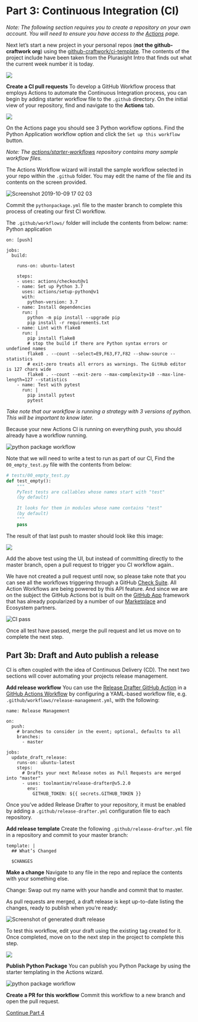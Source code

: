 
# Part 3: Continuous Integration (CI) 

_Note: The following section requires you to create a repository on your own account. You will need to ensure you have access to the [Actions](https://github.com/features/actions) page._

Next let’s start a new project in your personal repos (**not the github-craftwork org**) using the [github-craftwork/ci-template](https://github.com/github-craftwork/ci-template/generate). The contents of the project include have been taken from the Plurasight Intro that finds out what the current week number it is today. 

![](https://user-images.githubusercontent.com/5713670/67403798-fb875180-f5a1-11e9-8989-2650dcbb20fd.png)


**Create a CI pull requests**
To develop a GitHub Workflow process that employs Actions to automate the Continuous 
Integration process, you can begin by adding starter workflow file to the `.github` directory. On the initial view of your repository, find and navigate to the **Actions** tab.


![](https://user-images.githubusercontent.com/5713670/67405421-41ddb000-f5a4-11e9-8cb4-94f22aed4296.png)


On the Actions page you should see 3 Python workflow options. Find the Python Application workflow option and click the `Set up this workflow` button.

_Note: The [actions/starter-workflows](https://github.com/actions/starter-workflows) repository contains many sample workflow files._

The Actions Workflow wizard will install the sample workflow selected in your repo within the `.github` folder. You may edit the name of the file and its contents on the screen provided.

![Screenshot 2019-10-09 17 02 03](https://user-images.githubusercontent.com/5713670/67406658-e01e4580-f5a5-11e9-8d8c-6749ae6f9720.png)

Commit the `pythonpackage.yml` file to the master branch to complete this process of creating our first CI workflow. 

The `.github/workflows/` folder will include the contents from below:
name: Python application

```
on: [push]

jobs:
  build:

    runs-on: ubuntu-latest

    steps:
    - uses: actions/checkout@v1
    - name: Set up Python 3.7
      uses: actions/setup-python@v1
      with:
        python-version: 3.7
    - name: Install dependencies
      run: |
        python -m pip install --upgrade pip
        pip install -r requirements.txt
    - name: Lint with flake8
      run: |
        pip install flake8
        # stop the build if there are Python syntax errors or undefined names
        flake8 . --count --select=E9,F63,F7,F82 --show-source --statistics
        # exit-zero treats all errors as warnings. The GitHub editor is 127 chars wide
        flake8 . --count --exit-zero --max-complexity=10 --max-line-length=127 --statistics
    - name: Test with pytest
      run: |
        pip install pytest
        pytest
```

_Take note that our workflow is running a strategy with 3 versions of python. This will be important to know later._ 

Because your new Actions CI is running on everything push, you should already have a workflow running. 

![python package workflow](https://user-images.githubusercontent.com/5713670/67407777-8d458d80-f5a7-11e9-8827-40d19dde78ad.png)


Note that we will need to write a test to run as part of our CI, Find the `00_empty_test.py` file with the contents from below:

```py
# tests/00_empty_test.py
def test_empty():
    """
    PyTest tests are callables whose names start with "test"
    (by default)

    It looks for them in modules whose name contains "test"
    (by default)
    """
    pass

```

The result of that last push to master should look like this image:

![](https://user-images.githubusercontent.com/4427768/67440385-8599df00-f5cf-11e9-9152-e0f19a5e8527.png)


Add the above test using the UI, but instead of committing directly to the master branch, open a pull request to trigger you CI workflow again.. 

We have not created a pull request until now, so please take note that you can see all the workflows triggering through a GitHub [Check Suite](https://developer.github.com/v3/checks/). All Action Workflows are being powered by this API feature. And since we are on the subject the GitHub Actions bot is built on the [GitHub App](https://developer.github.com/apps/) framework that has already popularized by a number of our [Marketplace](https://github.com/marketplace) and Ecosystem partners.

![CI pass](https://user-images.githubusercontent.com/5713670/67408875-3b9e0280-f5a9-11e9-8751-da299236cbbb.png)

Once all test have passed, merge the pull request and let us move on to complete the next step. 
    
## Part 3b: Draft and Auto publish a release
CI is often coupled with the idea of Continuous Delivery (CD). The next two sections will cover automating your projects release management.

**Add release workflow**
You can use the [Release Drafter GitHub Action](https://github.com/marketplace/actions/release-drafter) in a [GitHub Actions Workflow](https://help.github.com/en/articles/about-github-actions) by configuring a YAML-based workflow file, e.g. `.github/workflows/release-management.yml`, with the following:


    name: Release Management
    
    on:
      push:
        # branches to consider in the event; optional, defaults to all
        branches:
          - master
    
    jobs:
      update_draft_release:
        runs-on: ubuntu-latest
        steps:
          # Drafts your next Release notes as Pull Requests are merged into "master"
          - uses: toolmantim/release-drafter@v5.2.0
            env:
              GITHUB_TOKEN: ${{ secrets.GITHUB_TOKEN }}

Once you’ve added Release Drafter to your repository, it must be enabled by adding a `.github/release-drafter.yml` configuration file to each repository.

**Add release template**
Create the following `.github/release-drafter.yml`  file in a repository and commit to your master branch:

    template: |
      ## What’s Changed
    
      $CHANGES

**Make a change**
Navigate to any file in the repo and replace the contents with your something else. 

Change:  Swap out my name with your handle and commit that to master.

As pull requests are merged, a draft release is kept up-to-date listing the changes, ready to publish when you’re ready:

![Screenshot of generated draft release](https://github.com/toolmantim/release-drafter/raw/master/design/screenshot.png)


To test this workflow, edit your draft using the existing tag created for it. Once completed, move on to the next step in the project to complete this step.

![](https://paper-attachments.dropbox.com/s_CDDCC4EC3C7C8C14E8A73684CA9909721C965A1258B4380D90B28E1A4E030470_1569513609522_Screenshot+2019-09-26+08.59.53.png)


**Publish Python Package**
You can publish you Python Package by using the starter templating in the Actions wizard.

![python package workflow ](https://user-images.githubusercontent.com/5713670/67405981-fb3c8580-f5a4-11e9-8dbe-4318cf7a4e9b.png)


**Create a PR for this workflow**
Commit this workflow to a new branch and open the pull request.

[Continue Part 4](part4-bonus.md)
